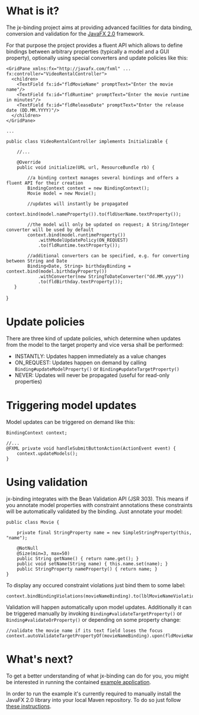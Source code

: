 # What is it?

The jx-binding project aims at providing advanced facilities for data binding, conversion and validation for the [JavaFX 2.0](http://javafx.com/) framework. 

For that purpose the project provides a fluent API which allows to define bindings between arbitrary properties (typically a model and a GUI property), optionally using special converters and update policies like this:

    <GridPane xmlns:fx="http://javafx.com/fxml" ... fx:controller="VideoRentalController">
      <children>
        <TextField fx:id="fldMovieName" promptText="Enter the movie name"/>
        <TextField fx:id="fldRuntime" promptText="Enter the movie runtime in minutes"/>
        <TextField fx:id="fldReleaseDate" promptText="Enter the release date (DD.MM.YYYY)"/>
      </children>
    </GridPane>
    
    ...
    
    public class VideoRentalController implements Initializable {
    
        //...

        @Override
        public void initialize(URL url, ResourceBundle rb) {
     
            //a binding context manages several bindings and offers a fluent API for their creation
            BindingContext context = new BindingContext();
            Movie model = new Movie();  
    
            //updates will instantly be propagated
            context.bind(model.nameProperty()).to(fldUserName.textProperty());
    
            //the model will only be updated on request; A String/Integer converter will be used by default
            context.bind(model.runtimeProperty())
                .withModelUpdatePolicy(ON_REQUEST)
                .to(fldRuntime.textProperty());
        
            //additional converters can be specified, e.g. for converting between String and Date
            Binding<Date, String> birthdayBinding = context.bind(model.birthdayProperty())
                .withConverter(new StringToDateConverter("dd.MM.yyyy"))
                .to(fldBirthday.textProperty());
       }
   }

# Update policies

There are three kind of update policies, which determine when updates from the model to the target property and vice versa shall be performed:

* INSTANTLY: Updates happen immediately as a value changes
* ON_REQUEST: Updates happen on demand by calling `Binding#updateModelProperty()` or `Binding#updateTargetProperty()`
* NEVER: Updates will never be propagated (useful for read-only properties)

# Triggering model updates

Model updates can be triggered on demand like this:

    BindingContext context;
    
    //...
    @FXML private void handleSubmitButtonAction(ActionEvent event) {
        context.updateModels();
    }
    
# Using validation

jx-binding integrates with the Bean Validation API (JSR 303). This means if you annotate model properties with constraint annotations these constraints will be automatically validated by the binding. Just annotate your model:

    public class Movie {
    
        private final StringProperty name = new SimpleStringProperty(this, "name");

        @NotNull
    	@Size(min=3, max=50)
        public String getName() { return name.get(); }
        public void setName(String name) { this.name.set(name); }
        public StringProperty nameProperty() { return name; }
    }
    
To display any occured constraint violations just bind them to some label:

    context.bindBindingViolations(movieNameBinding).to(lblMovieNameViolations.textProperty());

Validation will happen automatically upon model updates. Additionally it can be triggered manually by invoking `Binding#validateTargetProperty()` or `Binding#validateOrProperty()` or depending on some property change:

    //validate the movie name if its text field loses the focus    
    context.autoValidateTargetPropertyOf(movieNameBinding).upon(fldMovieName.focusedProperty()).becoming(false);
    
# What's next?

To get a better understanding of what jx-binding can do for you, you might be interested in running the contained [example application](https://github.com/gunnarmorling/jx-binding/blob/master/src/test/java/de/gmorling/jxbinding/example/JxBindingExample.java).

In order to run the example it's currently required to manually install the JavaFX 2.0 library into your local Maven repository. To do so just follow [these instructions](http://java.dzone.com/articles/install-javafx-runtime-local).